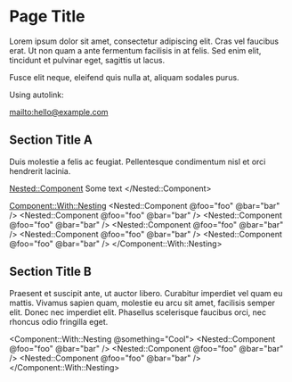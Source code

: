 # Page Title

Lorem ipsum dolor sit amet, consectetur adipiscing elit. Cras vel faucibus erat. Ut non quam a ante fermentum facilisis in at felis. Sed enim elit, tincidunt et pulvinar eget, sagittis ut lacus.

Fusce elit neque, eleifend quis nulla at, aliquam sodales purus.


Using autolink:

<mailto:hello@example.com>


## Section Title A

Duis molestie a felis ac feugiat. Pellentesque condimentum nisl et orci hendrerit lacinia.

<Nested::Component>
  Some text
</Nested::Component>

<Component::With::Nesting>
  <Nested::Component @foo="foo" @bar="bar" />
  <Nested::Component @foo="foo" @bar="bar" />
  <Nested::Component @foo="foo" @bar="bar" />
  <Nested::Component @foo="foo" @bar="bar" />
  <Nested::Component @foo="foo" @bar="bar" />
  <Nested::Component @foo="foo" @bar="bar" />
</Component::With::Nesting>

## Section Title B

Praesent et suscipit ante, ut auctor libero. Curabitur imperdiet vel quam eu mattis.
Vivamus sapien quam, molestie eu arcu sit amet, facilisis semper elit. Donec nec imperdiet elit. Phasellus scelerisque faucibus orci, nec rhoncus odio fringilla eget.

<Component::With::Nesting @something="Cool">
  <Nested::Component @foo="foo" @bar="bar" />
  <Nested::Component @foo="foo" @bar="bar" />
  <Nested::Component @foo="foo" @bar="bar" />
</Component::With::Nesting>

